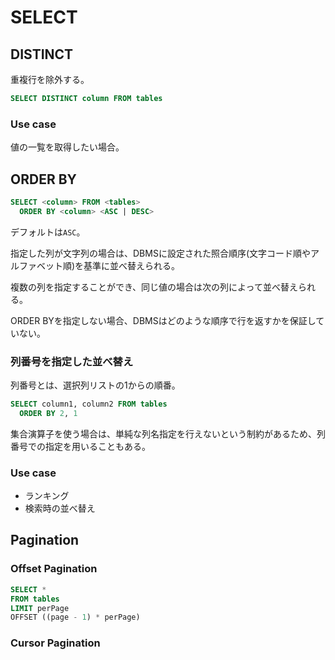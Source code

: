 # SELECT

## DISTINCT

重複行を除外する。

```sql
SELECT DISTINCT column FROM tables
```

### Use case

値の一覧を取得したい場合。

## ORDER BY

```sql
SELECT <column> FROM <tables>
  ORDER BY <column> <ASC | DESC>
```

デフォルトは`ASC`。

指定した列が文字列の場合は、DBMSに設定された照合順序(文字コード順やアルファベット順)を基準に並べ替えられる。

複数の列を指定することができ、同じ値の場合は次の列によって並べ替えられる。

ORDER BYを指定しない場合、DBMSはどのような順序で行を返すかを保証していない。

### 列番号を指定した並べ替え

列番号とは、選択列リストの1からの順番。

```sql
SELECT column1, column2 FROM tables
  ORDER BY 2, 1
```

集合演算子を使う場合は、単純な列名指定を行えないという制約があるため、列番号での指定を用いることもある。

### Use case

- ランキング
- 検索時の並べ替え

## Pagination

### Offset Pagination

```sql
SELECT *
FROM tables
LIMIT perPage
OFFSET ((page - 1) * perPage)
```

### Cursor Pagination
